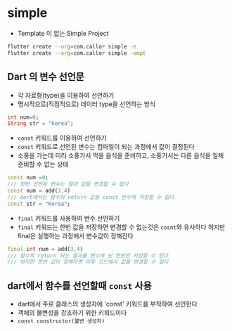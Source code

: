 # simple

- Template 이 없는 Simple Project

```bash
flutter create --org=com.callor simple -e
flutter create --org=com.callor simple -empt
```

## Dart 의 변수 선언문

- 각 자료형(type)을 이용하여 선언하기
- 명시적으로(직접적으로) 데이터 type을 선언하는 방식

```dart
int num=0;
String str = "korea";
```

- `const` 키워드를 이용하여 선언하기
- `const` 키워드로 선언된 변수는 컴파일이 되는 과정에서 값이 결정된다
- 소풍을 가는데 미리 소풍가서 먹을 음식을 준비하고, 소풍가서는 다른 음식을 일체 준비할 수 없는 상태

```dart
const num =0;
/// 한번 선언된 변수는 절대 값을 변경할 수 없다
const num = add(3,4)
/// dart에서는 함수의 return 값을 const 변수에 저장할 수 없다
const str = "Korea";
```

- `final` 키워드를 사용하여 변수 선언하기
- `final` 키워드는 한번 값을 저장하면 변경할 수 없는것은 `cosnt`와 유사하다 하지만
  final은 실행하는 과정에서 변수값이 정해진다

```dart
final int num = add(3,4)
/// 함수의 return 되는 결과를 변수에 단 한번만 저장할 수 있다
/// 하지만 한번 값이 정해지면 이후 코드에서 값을 변경할 수 없다
```

## dart에서 함수를 선언할때 `const` 사용

- dart에서 주로 클래스의 생성자에 'const' 키워드를 부착하여 선언한다
- 객체의 불변성을 강조하기 위한 키워드이다
- `const constructor(불변 생성자)`
